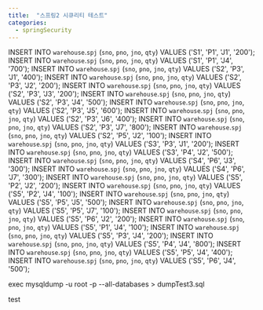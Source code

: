 ```yaml
---
title:  "스프링2 시큐리티 테스트"
categories:
  - springSecurity
---
```


INSERT INTO `warehouse`.`spj` (`sno`, `pno`, `jno`, `qty`) VALUES ('S1', 'P1', 'J1', '200');
INSERT INTO `warehouse`.`spj` (`sno`, `pno`, `jno`, `qty`) VALUES ('S1', 'P1', 'J4', '700');
INSERT INTO `warehouse`.`spj` (`sno`, `pno`, `jno`, `qty`) VALUES ('S2', 'P3', 'J1', '400');
INSERT INTO `warehouse`.`spj` (`sno`, `pno`, `jno`, `qty`) VALUES ('S2', 'P3', 'J2', '200');
INSERT INTO `warehouse`.`spj` (`sno`, `pno`, `jno`, `qty`) VALUES ('S2', 'P3', 'J3', '200');
INSERT INTO `warehouse`.`spj` (`sno`, `pno`, `jno`, `qty`) VALUES ('S2', 'P3', 'J4', '500');
INSERT INTO `warehouse`.`spj` (`sno`, `pno`, `jno`, `qty`) VALUES ('S2', 'P3', 'J5', '600');
INSERT INTO `warehouse`.`spj` (`sno`, `pno`, `jno`, `qty`) VALUES ('S2', 'P3', 'J6', '400');
INSERT INTO `warehouse`.`spj` (`sno`, `pno`, `jno`, `qty`) VALUES ('S2', 'P3', 'J7', '800');
INSERT INTO `warehouse`.`spj` (`sno`, `pno`, `jno`, `qty`) VALUES ('S2', 'P5', 'J2', '100');
INSERT INTO `warehouse`.`spj` (`sno`, `pno`, `jno`, `qty`) VALUES ('S3', 'P3', 'J1', '200');
INSERT INTO `warehouse`.`spj` (`sno`, `pno`, `jno`, `qty`) VALUES ('S3', 'P4', 'J2', '500');
INSERT INTO `warehouse`.`spj` (`sno`, `pno`, `jno`, `qty`) VALUES ('S4', 'P6', 'J3', '300');
INSERT INTO `warehouse`.`spj` (`sno`, `pno`, `jno`, `qty`) VALUES ('S4', 'P6', 'J7', '300');
INSERT INTO `warehouse`.`spj` (`sno`, `pno`, `jno`, `qty`) VALUES ('S5', 'P2', 'J2', '200');
INSERT INTO `warehouse`.`spj` (`sno`, `pno`, `jno`, `qty`) VALUES ('S5', 'P2', 'J4', '100');
INSERT INTO `warehouse`.`spj` (`sno`, `pno`, `jno`, `qty`) VALUES ('S5', 'P5', 'J5', '500');
INSERT INTO `warehouse`.`spj` (`sno`, `pno`, `jno`, `qty`) VALUES ('S5', 'P5', 'J7', '100');
INSERT INTO `warehouse`.`spj` (`sno`, `pno`, `jno`, `qty`) VALUES ('S5', 'P6', 'J2', '200');
INSERT INTO `warehouse`.`spj` (`sno`, `pno`, `jno`, `qty`) VALUES ('S5', 'P1', 'J4', '100');
INSERT INTO `warehouse`.`spj` (`sno`, `pno`, `jno`, `qty`) VALUES ('S5', 'P3', 'J4', '200');
INSERT INTO `warehouse`.`spj` (`sno`, `pno`, `jno`, `qty`) VALUES ('S5', 'P4', 'J4', '800');
INSERT INTO `warehouse`.`spj` (`sno`, `pno`, `jno`, `qty`) VALUES ('S5', 'P5', 'J4', '400');
INSERT INTO `warehouse`.`spj` (`sno`, `pno`, `jno`, `qty`) VALUES ('S5', 'P6', 'J4', '500');

exec mysqldump -u root -p --all-databases > dumpTest3.sql

test
